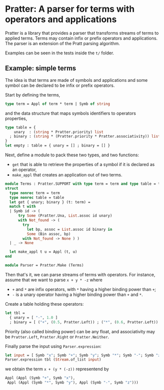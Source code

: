 Pratter: A parser for terms with operators and applications
===========================================================

Pratter is a library that provides a parser that transforms streams of terms to
applied terms.  Terms may contain infix or prefix operators and applications.
The parser is an extension of the Pratt parsing algorithm.

Examples can be seen in the tests inside the `t/` folder.

Example: simple terms
---------------------

The idea is that terms are made of symbols and applications and some symbol can
be declared to be infix or prefix operators.

Start by defining the terms,
``` ocaml
type term = Appl of term * term | Symb of string
```

and the data structure that maps symbols identifiers to operators properties,
```ocaml
type table = {
    unary  : (string * Pratter.priority) list
  ; binary : (string * (Pratter.priority * Pratter.associativity)) list
}
let empty : table = { unary = [] ; binary = [] }
```

Next, define a module to pack these two types, and two functions:

- `get` that is able to retrieve the properties of a symbol if it is declared as
  an operator,
- `make_appl` that creates an application out of two terms.

```ocaml
module Terms : Pratter.SUPPORT with type term = term and type table = table =
struct
  type nonrec term = term
  type nonrec table = table
  let get { unary; binary } (t: term) =
  match t with
  | Symb id -> (
      try Some (Pratter.Una, List.assoc id unary)
      with Not_found -> (
        try
          let bp, assoc = List.assoc id binary in
          Some (Bin assoc, bp)
        with Not_found -> None ) )
  | _ -> None

  let make_appl t u = Appl (t, u)
end

module Parser = Pratter.Make (Terms)
```

Then that's it, we can parse streams of terms with operators. For instance,
assume that we want to parse `x + y * -z` where

- `+` and `*` are infix operators, with `*` having a higher binding power than
  `+`;
- `-` is a unary operator having a higher binding power than `+` and `*`.

Create a table holding these operators:

``` ocaml
let tbl =
  { unary = [ "-", 1.0 ]
  ; binary = [ ("+", (0.5, Pratter.Left)) ; ("*", (0.6, Pratter.Left)) ] }
```

Priority (also called binding power) can be any float, and associativity may be
`Pratter.Left`, `Pratter.Right` or `Pratter.Neither`.

Finally parse the input using `Parser.expression`:
``` ocaml
let input = [ Symb "x"; Symb "+"; Symb "y"; Symb "*"; Symb "-"; Symb "z"]
Parser.expression tbl (Stream.of_list input)
```
we obtain the term `x + (y * (-z))` representend by
``` ocaml
Appl (Appl (Symb "+", Symb "x"),
 Appl (Appl (Symb "*", Symb "y"), Appl (Symb "-", Symb "z")))
```
